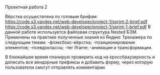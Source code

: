 Проектная работа 2

Вёрстка осуществлена по готовым брифам:
https://code.s3.yandex.net/web-developer/project-1/sprint-2-brief.pdf
https://code.s3.yandex.net/web-developer/project-1/sprint-1-brief.pdf
В данной работе используется файловая структура Nested БЭМ.
Применены на практике полученные знания из Яндекс Тренажера по следующим темам:
-флэксбокс-вёрстка;
-позиционирование элементов;
-псевдоклассы;
-тег iframe;
-анимации и трансформации.

В ближайшее время планирую проверить код на кроссбраузерность и дописать все вендорные префиксы и добавить форму, через которую пользователи смогут отправлять комментарии.
